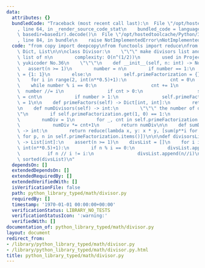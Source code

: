 ```yaml
---
data:
  attributes: {}
  bundledCode: "Traceback (most recent call last):\n  File \"/opt/hostedtoolcache/Python/3.8.5/x64/lib/python3.8/site-packages/onlinejudge_verify/documentation/build.py\"\
    , line 64, in _render_source_code_stat\n    bundled_code = language.bundle(stat.path,\
    \ basedir=basedir).decode()\n  File \"/opt/hostedtoolcache/Python/3.8.5/x64/lib/python3.8/site-packages/onlinejudge_verify/languages/python.py\"\
    , line 84, in bundle\n    raise NotImplementedError\nNotImplementedError\n"
  code: "from copy import deepcopy\nfrom functools import reduce\nfrom typing import\
    \ Dict, List\n\n\nclass Divisor:\n    \"\"\" make divisors list and prime factorization\
    \ list of n\n        complexity: O(n^(1/2))\n        used in ProjectEuler No.12,\
    \ yukicoder No.36\n    \"\"\"\n    def __init__(self, n: int) -> None:\n     \
    \   assert(n >= 1)\n        number = n\n        if number == 1:\n            self.primeFactorization\
    \ = {1: 1}\n        else:\n            self.primeFactorization = {}\n        \
    \    for i in range(2, int(n**0.5)+1):\n                cnt = 0\n            \
    \    while number % i == 0:\n                    cnt += 1\n                  \
    \  number //= i\n                if cnt > 0:\n                    self.primeFactorization[i]\
    \ = cnt\n            if number > 1:\n                self.primeFactorization[number]\
    \ = 1\n\n    def primeFactors(self) -> Dict[int, int]:\n        return deepcopy(self.primeFactorization)\n\
    \n    def numDivisors(self) -> int:\n        \"\"\" the number of divisors \"\"\
    \"\n        if self.primeFactorization.get(1, 0) == 1:\n            return 1\n\
    \        numDiv = 1\n        for _, cnt in self.primeFactorization.items():\n\
    \            numDiv *= cnt+1\n        return numDiv\n\n    def sumDivisors(self)\
    \ -> int:\n        return reduce(lambda x, y: x * y, [sum(p**i for i in range(n+1))\
    \ for p, n in self.primeFactorization.items()])\n\n\ndef divisorsList(n: int)\
    \ -> List[int]:\n    assert(n >= 1)\n    divsList = []\n    for i in range(1,\
    \ int(n**0.5)+1):\n        if n % i == 0:\n            divsList.append(i)\n  \
    \          if n // i != i:\n                divsList.append(n//i)\n    return\
    \ sorted(divsList)\n"
  dependsOn: []
  extendedDependsOn: []
  extendedRequiredBy: []
  extendedVerifiedWith: []
  isVerificationFile: false
  path: python_library_typed/math/divisor.py
  requiredBy: []
  timestamp: '1970-01-01 00:00:00+00:00'
  verificationStatus: LIBRARY_NO_TESTS
  verificationStatusIcon: ':warning:'
  verifiedWith: []
documentation_of: python_library_typed/math/divisor.py
layout: document
redirect_from:
- /library/python_library_typed/math/divisor.py
- /library/python_library_typed/math/divisor.py.html
title: python_library_typed/math/divisor.py
---
```


